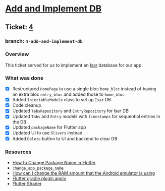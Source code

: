 # [Add and Implement DB](https://github.com/ZanderCowboy/multichoice/issues/4)

## Ticket: [4](https://github.com/ZanderCowboy/multichoice/issues/4)

### branch: `4-add-and-implement-db`

### Overview

This ticket served for us to implement an [Isar](https://isar.dev/) database for our app.

### What was done

- [X] Restructured `HomePage` to use a single bloc `home_bloc` instead of having an extra bloc `entry_bloc` and added those to `home_bloc`
- [X] Added `InjectableModule` class to set up `Isar` DB
- [X] Code cleanup
- [X] Updated `TabsRepository` and `EntryRepository` for Isar DB
- [X] Updated `Tabs` and `Entry` models with `timestamps` for sequential entries in the DB
- [X] Updated `packageName` for Flutter app
- [X] Updated UI to use `Slivers` instead
- [X] Added `Delete` button to UI and backend to clear DB

### Resources

- [How to Change Package Name in Flutter](https://stackoverflow.com/questions/51534616/how-to-change-package-name-in-flutter)
- [`change_app_package_name`](https://pub.dev/packages/change_app_package_name)
- [How can I change the RAM amount that the Android emulator is using](https://stackoverflow.com/questions/40068344/how-can-i-change-the-ram-amount-that-the-android-emulator-is-using/65685513#65685513)
- [Flutter gradle plugin apply](https://docs.flutter.dev/release/breaking-changes/flutter-gradle-plugin-apply)
- [Flutter Shader](https://docs.flutter.dev/perf/shader)
